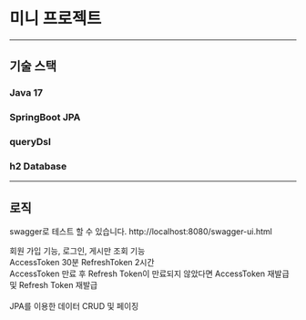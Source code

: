 # 미니 프로젝트
___
## 기술 스택
### Java 17
### SpringBoot JPA 
### queryDsl
### h2 Database
___
## 로직
swagger로 테스트 할 수 있습니다.
http://localhost:8080/swagger-ui.html

회원 가입 기능, 로그인, 게시만 조회 기능
<br>
AccessToken 30분 RefreshToken 2시간
<br>
AccessToken 만료 후 Refresh Token이 만료되지 않았다면 AccessToken 재발급 및 Refresh Token 재발급
<br/>
<br/>
JPA를 이용한 데이터 CRUD 및 페이징

